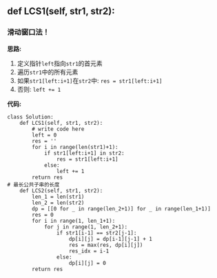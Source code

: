 ## def LCS1(self, str1, str2):
### 滑动窗口法！

**思路:**
1. 定义指针`left`指向`str1`的首元素
2. 遍历`str1`中的所有元素
3. 如果`str1[left:i+1]`在`str2`中: `res = str1[left:i+1]`
4. 否则: `left += 1`

**代码:**
```
class Solution:
    def LCS1(self, str1, str2):
        # write code here
        left = 0
        res = ''
        for i in range(len(str1)+1):
            if str1[left:i+1] in str2:
                res = str1[left:i+1]
            else:
                left += 1
        return res
# 最长公共子串的长度
    def LCS2(self, str1, str2):
        len_1 = len(str1)
        len_2 = len(str2)
        dp = [[0 for _ in range(len_2+1)] for _ in range(len_1+1)]
        res = 0
        for i in range(1, len_1+1):
            for j in range(1, len_2+1):
                if str1[i-1] == str2[j-1]:
                    dp[i][j] = dp[i-1][j-1] + 1
                    res = max(res, dp[i][j])
                    res_idx = i-1
                else:
                    dp[i][j] = 0
        return res
```